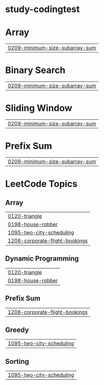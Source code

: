 # study-codingtest


# Array
|  |
| ------- |
| [0209-minimum-size-subarray-sum](https://github.com/enaenen/study-codingtest/tree/master/0209-minimum-size-subarray-sum) |
# Binary Search
|  |
| ------- |
| [0209-minimum-size-subarray-sum](https://github.com/enaenen/study-codingtest/tree/master/0209-minimum-size-subarray-sum) |
# Sliding Window
|  |
| ------- |
| [0209-minimum-size-subarray-sum](https://github.com/enaenen/study-codingtest/tree/master/0209-minimum-size-subarray-sum) |
# Prefix Sum
|  |
| ------- |
| [0209-minimum-size-subarray-sum](https://github.com/enaenen/study-codingtest/tree/master/0209-minimum-size-subarray-sum) |
<!---LeetCode Topics Start-->
# LeetCode Topics
## Array
|  |
| ------- |
| [0120-triangle](https://github.com/enaenen/study-codingtest/tree/master/0120-triangle) |
| [0198-house-robber](https://github.com/enaenen/study-codingtest/tree/master/0198-house-robber) |
| [1095-two-city-scheduling](https://github.com/enaenen/study-codingtest/tree/master/1095-two-city-scheduling) |
| [1206-corporate-flight-bookings](https://github.com/enaenen/study-codingtest/tree/master/1206-corporate-flight-bookings) |
## Dynamic Programming
|  |
| ------- |
| [0120-triangle](https://github.com/enaenen/study-codingtest/tree/master/0120-triangle) |
| [0198-house-robber](https://github.com/enaenen/study-codingtest/tree/master/0198-house-robber) |
## Prefix Sum
|  |
| ------- |
| [1206-corporate-flight-bookings](https://github.com/enaenen/study-codingtest/tree/master/1206-corporate-flight-bookings) |
## Greedy
|  |
| ------- |
| [1095-two-city-scheduling](https://github.com/enaenen/study-codingtest/tree/master/1095-two-city-scheduling) |
## Sorting
|  |
| ------- |
| [1095-two-city-scheduling](https://github.com/enaenen/study-codingtest/tree/master/1095-two-city-scheduling) |
<!---LeetCode Topics End-->